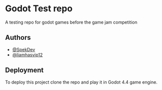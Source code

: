 
# Godot Test repo

A testing repo for godot games before the game jam competition


## Authors

- [@SpekDev](https://www.github.com/SpekDev)
- [@liamhasvip12](https://www.github.com/liamhasvip12)


## Deployment

To deploy this project clone the repo and play it in Godot 4.4 game engine.



